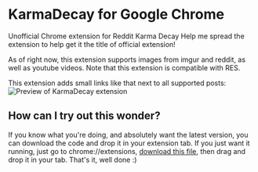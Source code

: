 # KarmaDecay for Google Chrome
Unofficial Chrome extension for Reddit Karma Decay
Help me spread the extension to help get it the title of official extension!

As of right now, this extension supports images from imgur and reddit, as well as youtube videos.
Note that this extension is compatible with RES.

This extension adds small links like that next to all supported posts:
![Preview of KarmaDecay extension](http://i.imgur.com/KHaUljp.png)

## How can I try out this wonder?
If you know what you're doing, and absolutely want the latest version, you can download the code and drop it in your extension tab. If you just want it running, just go to chrome://extensions, [download this file](https://mega.nz/#!kghzULRA!WjHTHzAAR-vENfamLCyLbb5_RaRBGQPIKRa0aDxtQzw), then drag and drop it in your tab. That's it, well done :)
